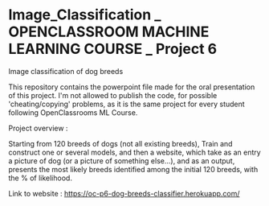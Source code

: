 # Image_Classification _ OPENCLASSROOM MACHINE LEARNING COURSE _ Project 6
Image classification of dog breeds

This repository contains the powerpoint file made for the oral presentation of this project. I'm not allowed to publish the code, for possible 'cheating/copying' problems, as it is the same project for every student following OpenClassrooms ML Course.

Project overview : 

Starting from 120 breeds of dogs (not all existing breeds), Train and construct one or several models, and then a website, which take as an entry a picture of dog (or a picture of something else...), and as an output, presents the most likely breeds identified among the initial 120 breeds, with the % of likelihood.

Link to website : https://oc-p6-dog-breeds-classifier.herokuapp.com/
